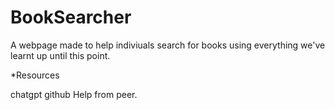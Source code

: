 # BookSearcher



A webpage made to help indiviuals search for books using everything we've learnt up until this point.


*Resources 

chatgpt 
github
Help from peer.
